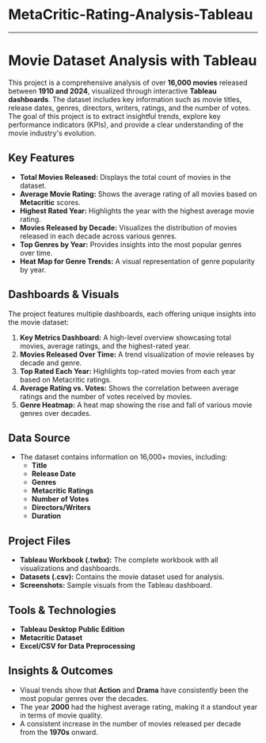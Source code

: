 # MetaCritic-Rating-Analysis-Tableau
-------------------------
#  Movie Dataset Analysis with Tableau

This project is a comprehensive analysis of over **16,000 movies** released between **1910 and 2024**, visualized through interactive **Tableau dashboards**. The dataset includes key information such as movie titles, release dates, genres, directors, writers, ratings, and the number of votes. The goal of this project is to extract insightful trends, explore key performance indicators (KPIs), and provide a clear understanding of the movie industry's evolution.

##  Key Features
- **Total Movies Released:** Displays the total count of movies in the dataset.
- **Average Movie Rating:** Shows the average rating of all movies based on **Metacritic** scores.
- **Highest Rated Year:** Highlights the year with the highest average movie rating.
- **Movies Released by Decade:** Visualizes the distribution of movies released in each decade across various genres.
- **Top Genres by Year:** Provides insights into the most popular genres over time.
- **Heat Map for Genre Trends:** A visual representation of genre popularity by year.

##  Dashboards & Visuals
The project features multiple dashboards, each offering unique insights into the movie dataset:
1. **Key Metrics Dashboard:** A high-level overview showcasing total movies, average ratings, and the highest-rated year.
2. **Movies Released Over Time:** A trend visualization of movie releases by decade and genre.
3. **Top Rated Each Year:** Highlights top-rated movies from each year based on Metacritic ratings.
4. **Average Rating vs. Votes:** Shows the correlation between average ratings and the number of votes received by movies.
5. **Genre Heatmap:** A heat map showing the rise and fall of various movie genres over decades.

##  Data Source
- The dataset contains information on 16,000+ movies, including:
  - **Title**
  - **Release Date**
  - **Genres**
  - **Metacritic Ratings**
  - **Number of Votes**
  - **Directors/Writers**
  - **Duration**

##  Project Files
- **Tableau Workbook (.twbx):** The complete workbook with all visualizations and dashboards.
- **Datasets (.csv):** Contains the movie dataset used for analysis.
- **Screenshots:** Sample visuals from the Tableau dashboard.

##  Tools & Technologies
- **Tableau Desktop Public Edition**
- **Metacritic Dataset**
- **Excel/CSV for Data Preprocessing**

##  Insights & Outcomes
- Visual trends show that **Action** and **Drama** have consistently been the most popular genres over the decades.
- The year **2000** had the highest average rating, making it a standout year in terms of movie quality.
- A consistent increase in the number of movies released per decade from the **1970s** onward.

